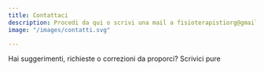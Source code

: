 ```yaml
---
title: Contattaci
description: Procedi da qui o scrivi una mail a fisioterapistiorg@gmail.com
image: "/images/contatti.svg"

---
```

Hai suggerimenti, richieste o correzioni da proporci? Scrivici pure